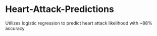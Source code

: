 # Heart-Attack-Predictions
Utilizes logistic regression to predict heart attack likelihood with ~88% accuracy
